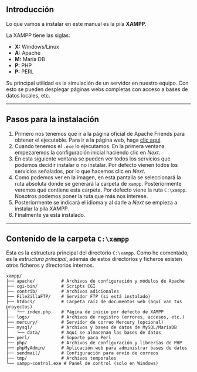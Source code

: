 ## Introducción
Lo que vamos a instalar en este manual es la pila **XAMPP**.

La XAMPP tiene las siglas:
- **X:** Windows/Linux
- **A:** Apache
- **M:** Maria DB
- **P:** PHP
- **P:** PERL

Su principal utilidad es la simulación de un servidor en nuestro equipo. Con esto se pueden desplegar páginas webs completas con acceso a bases de datos locales, etc.

---
## Pasos para la instalación
1. Primero nos tenemos que ir a la página oficial de Apache Friends para obtener el ejecutable. Para ir a la página web, haga [clic aquí](https://www.apachefriends.org/es/download.html).
2. Cuando tenemos el `.exe` lo ejecutamos. En la primera ventana empezaremos la configuración inicial haciendo clic en *Next*.
3. En esta siguiente ventana se pueden ver todos los servicios que podemos decidir instalar o no instalar. Por defecto vienen todos los servicios señalados, por lo que hacemos clic en *Next*.
4. Como podemos ver en la imagen, en esta pantalla se seleccionará la ruta absoluta donde se generará la carpeta de `xampp`. Posteriormente veremos qué contiene esta carpeta. Por defecto viene la ruta `C:\xampp`. Nosotros podemos poner la ruta que más nos interese.
5. Posteriormente se indicará el idioma y al darle a *Next* se empieza a instalar la pila XAMPP.
6. Finalmente ya está instalado.

---
## Contenido de la carpeta `C:\xampp`
Esta es la estructura principal del directorio `C:\xampp`.
Como he comentado, es la *estructura principal*, además de estos directorios y ficheros existen otros ficheros y directorios internos.
```Shell
xampp/
├── apache/          # Archivos de configuración y módulos de Apache
├── cgi-bin/         # Scripts CGI
├── contrib/         # Archivos adicionales
├── FileZillaFTP/    # Servidor FTP (si está instalado)
├── htdocs/          # Carpeta raíz de documentos web (aquí van tus proyectos)
│   └── index.php    # Página de inicio por defecto de XAMPP
├── logs/            # Archivos de registro (errores, accesos, etc.)
├── mercury/         # Servidor de correo Mercury (opcional)
├── mysql/           # Archivos y bases de datos de MySQL/MariaDB
│   └── data/        # Aquí se almacenan las bases de datos
├── perl/            # Soporte para Perl
├── php/             # Archivos de configuración y librerías de PHP
├── phpMyAdmin/      # Aplicación web para administrar bases de datos
├── sendmail/        # Configuración para envío de correos
├── tmp/             # Archivos temporales
└── xampp-control.exe # Panel de control (solo en Windows)
```
